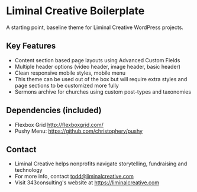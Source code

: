 # Liminal Creative Boilerplate 
A starting point, baseline theme for Liminal Creative WordPress projects.

## Key Features
- Content section based page layouts using Advanced Custom Fields
- Multiple header options (video header, image header, basic header)
- Clean responsive mobile styles, mobile menu 
- This theme can be used out of the box but will require extra styles and page sections to be customized more fully 
- Sermons archive for churches using custom post-types and taxonomies

## Dependencies (included)
- Flexbox Grid http://flexboxgrid.com/
- Pushy Menu: https://github.com/christophery/pushy

## Contact
- Liminal Creative helps nonprofits navigate storytelling, fundraising and technology
- For more info, contact todd@liminalcreative.com 
- Visit 343consulting's website at https://liminalcreative.com
